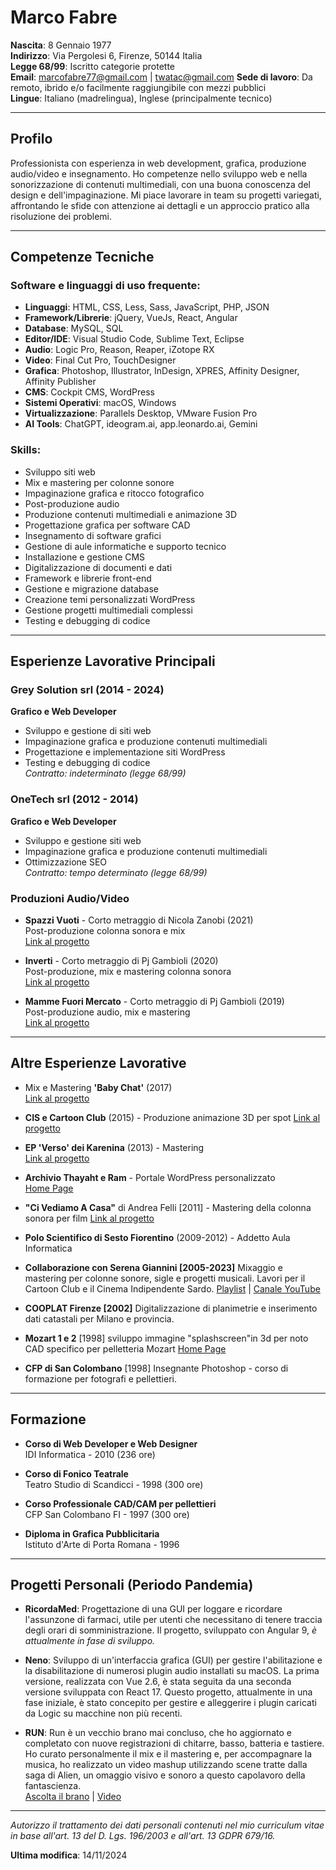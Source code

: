 # Marco Fabre

**Nascita**: 8 Gennaio 1977  
**Indirizzo**: Via Pergolesi 6, Firenze, 50144 Italia  
**Legge 68/99**: Iscritto categorie protette  
**Email**: marcofabre77@gmail.com | twatac@gmail.com
**Sede di lavoro**: Da remoto, ibrido e/o facilmente raggiungibile con mezzi pubblici  
**Lingue**: Italiano (madrelingua), Inglese (principalmente tecnico)

---

## Profilo

Professionista con esperienza in web development, grafica, produzione audio/video e insegnamento. Ho competenze nello sviluppo web e nella sonorizzazione di contenuti multimediali, con una buona conoscenza del design e dell'impaginazione. Mi piace lavorare in team su progetti variegati, affrontando le sfide con attenzione ai dettagli e un approccio pratico alla risoluzione dei problemi.

---

## Competenze Tecniche

### Software e linguaggi di uso frequente:
- **Linguaggi**: HTML, CSS, Less, Sass, JavaScript, PHP, JSON
- **Framework/Librerie**: jQuery, VueJs, React, Angular
- **Database**: MySQL, SQL
- **Editor/IDE**: Visual Studio Code, Sublime Text, Eclipse
- **Audio**: Logic Pro, Reason, Reaper, iZotope RX
- **Video**: Final Cut Pro, TouchDesigner
- **Grafica**: Photoshop, Illustrator, InDesign, XPRES, Affinity Designer, Affinity Publisher
- **CMS**: Cockpit CMS, WordPress
- **Sistemi Operativi**: macOS, Windows
- **Virtualizzazione**: Parallels Desktop, VMware Fusion Pro
- **AI Tools**: ChatGPT, ideogram.ai, app.leonardo.ai, Gemini

### Skills:
- Sviluppo siti web
- Mix e mastering per colonne sonore
- Impaginazione grafica e ritocco fotografico
- Post-produzione audio
- Produzione contenuti multimediali e animazione 3D
- Progettazione grafica per software CAD
- Insegnamento di software grafici
- Gestione di aule informatiche e supporto tecnico
- Installazione e gestione CMS
- Digitalizzazione di documenti e dati
- Framework e librerie front-end
- Gestione e migrazione database
- Creazione temi personalizzati WordPress
- Gestione progetti multimediali complessi
- Testing e debugging di codice

---

## Esperienze Lavorative Principali

### Grey Solution srl (2014 - 2024)
**Grafico e Web Developer**  
- Sviluppo e gestione di siti web
- Impaginazione grafica e produzione contenuti multimediali
- Progettazione e implementazione siti WordPress
- Testing e debugging di codice  
*Contratto: indeterminato (legge 68/99)*

### OneTech srl (2012 - 2014)
**Grafico e Web Developer**  
- Sviluppo e gestione siti web
- Impaginazione grafica e produzione contenuti multimediali
- Ottimizzazione SEO  
*Contratto: tempo determinato (legge 68/99)*

### Produzioni Audio/Video
- **Spazzi Vuoti** - Corto metraggio di Nicola Zanobi (2021)  
  Post-produzione colonna sonora e mix  
  [Link al progetto](https://www.esenstudios.com/film/spazi-vuoti)

- **Inverti** - Corto metraggio di Pj Gambioli (2020)  
  Post-produzione, mix e mastering colonna sonora  
  [Link al progetto](https://youtu.be/M0wNTksceaU?si=vhDAxK2E4fC7oFEO)

- **Mamme Fuori Mercato** - Corto metraggio di Pj Gambioli (2019)  
  Post-produzione audio, mix e mastering  
  [Link al progetto](https://youtu.be/M0wNTksceaU?si=vhDAxK2E4fC7oFEO)

---

## Altre Esperienze Lavorative

- Mix e Mastering **'Baby Chat'** (2017)  
  [Link al progetto](https://youtube.com/playlist?list=PLT-LY8Qjh8Da0kfvMAqiSmExMd9XY8G1n&si=J0VJUPWYSDiljOgn)

- **CIS e Cartoon Club** (2015) - Produzione animazione 3D per spot
  [Link al progetto](https://youtu.be/3ZctuZF5fdE?si=FvBeBMtuIhFfEa8B)

- **EP 'Verso' dei Karenina** (2013) - Mastering  
  [Link al progetto](https://spaziorock.it/archivio/recensione.php?&id=karenina_verso_2013)

- **Archivio Thayaht e Ram** - Portale WordPress personalizzato  
  [Home Page](https://www.thayaht-ram.com/wp/)

- **"Ci Vediamo A Casa"** di Andrea Felli [2011] - Mastering della colonna sonora per film
[Link al progetto](https://www.cinemaitaliano.info/news/15902/ci-vediamo-a-casa-le-musiche-di-andrea-felli.html)

- **Polo Scientifico di Sesto Fiorentino** (2009-2012) - Addetto Aula Informatica

- **Collaborazione con Serena Giannini [2005-2023]**
Mixaggio e mastering per colonne sonore, sigle e progetti musicali.
Lavori per il Cartoon Club e il Cinema Indipendente Sardo.
[Playlist](https://youtube.com/playlist?list=PLgHw223qd7DU7vAK-FKFA0bR19MlP7Uqv&si=IcbXds_XVT37Xvhj) | [Canale YouTube](https://www.youtube.com/@SerenaGiannini)

- **COOPLAT Firenze [2002]**
Digitalizzazione di planimetrie e inserimento dati catastali per Milano e provincia.

- **Mozart 1 e 2** [1998]
sviluppo immagine "splashscreen"in 3d per noto CAD specifico per pelletteria
Mozart
[Home Page](https://www.allegromaestoso.com/index.htm)

- **CFP di San Colombano** [1998]
Insegnante Photoshop - corso di formazione per fotografi e pellettieri.


---

## Formazione

- **Corso di Web Developer e Web Designer**  
  IDI Informatica - 2010 (236 ore)

- **Corso di Fonico Teatrale**  
  Teatro Studio di Scandicci - 1998 (300 ore)

- **Corso Professionale CAD/CAM per pellettieri**  
  CFP San Colombano FI - 1997 (300 ore)

- **Diploma in Grafica Pubblicitaria**  
  Istituto d'Arte di Porta Romana - 1996

---

## Progetti Personali (Periodo Pandemia)

- **RicordaMed**: Progettazione di una GUI per loggare e ricordare l'assunzone di farmaci, utile per utenti che necessitano di tenere traccia degli orari di somministrazione. Il progetto, sviluppato con Angular 9, *è attualmente in fase di sviluppo.*

- **Neno**: Sviluppo di un'interfaccia grafica (GUI) per gestire l'abilitazione e la disabilitazione di numerosi plugin audio installati su macOS. La prima versione, realizzata con Vue 2.6, è stata seguita da una seconda versione sviluppata con React 17. Questo progetto, attualmente in una fase iniziale, è stato concepito per gestire e alleggerire i plugin caricati da Logic su macchine non più recenti.

- **RUN**: Run è un vecchio brano mai concluso, che ho aggiornato e completato con nuove registrazioni di chitarre, basso, batteria e tastiere. Ho curato personalmente il mix e il mastering e, per accompagnare la musica, ho realizzato un video mashup utilizzando scene tratte dalla saga di Alien, un omaggio visivo e sonoro a questo capolavoro della fantascienza.  
  [Ascolta il brano](https://youtu.be/qQRjoNsdTa8?si=hDjyt3N21Y6Jhiut) |   [Video](https://youtu.be/oVA3c7hXZWw?si=BVGpYF5YMns5EyzF)

---

*Autorizzo il trattamento dei dati personali contenuti nel mio curriculum vitae in base all'art. 13 del D. Lgs. 196/2003 e all'art. 13 GDPR 679/16.*

**Ultima modifica**: 14/11/2024